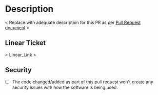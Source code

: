 # Description

< Replace with adequate description for this PR as per [Pull Request document](https://www.notion.so/rudderstacks/Pull-Requests-40a4c6bd7a5e4387ba9029bab297c9e3) >

## Linear Ticket

< Linear_Link >

## Security

- [ ] The code changed/added as part of this pull request won't create any security issues with how the software is being used.
